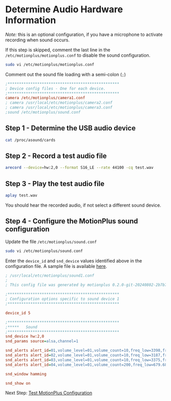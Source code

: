 # Determine Audio Hardware Information

*Note:* this is an optional configuration, if you have a microphone to activate recording when sound occurs.

If this step is skipped, comment the last line in the `/etc/motionplus/motionplus.conf` to disable the sound configuration.

```bash
sudo vi /etc/motionplus/motionplus.conf
```

Comment out the sound file loading with a semi-colon (`;`)
```ini
;*************************************************
; Device config files - One for each device.
;*************************************************
camera /etc/motionplus/camera1.conf
; camera /usr/local/etc/motionplus/camera2.conf
; camera /usr/local/etc/motionplus/camera3.conf
;sound /etc/motionplus/sound.conf
```


## Step 1 - Determine the USB audio device
```bash
cat /proc/asound/cards
```

## Step 2 - Record a test audio file
```bash
arecord --device=hw:2,0 --format S16_LE --rate 44100 -cq test.wav
```

## Step 3 - Play the test audio file
```bash
aplay test.wav
```

You should hear the recorded audio, if not select a different sound device.

## Step 4 - Configure the MotionPlus sound configuration

Update the file `/etc/motionplus/sound.conf`

```bash
sudo vi /etc/motionplus/sound.conf
```

Enter the `device_id` and `snd_device` values identified above in the configuration file. A sample file is available [here](./examples/sound-example.conf).

```ini
; /usr/local/etc/motionplus/sound1.conf
;
; This config file was generated by motionplus 0.2.0-git-20240802-2b7b758

;*************************************************
; Configuration options specific to sound device 1
;*************************************************

device_id 5

;*************************************************
;*****   Sound
;*************************************************
snd_device hw:2,0
snd_params source=alsa,channel=1

snd_alerts alert_id=01,volume_level=01,volume_count=10,freq_low=3398,freq_high=3399,alert_nm=water_alert
snd_alerts alert_id=02,volume_level=01,volume_count=10,freq_low=3187,freq_high=3188,alert_nm=smoke_alarm1
snd_alerts alert_id=03,volume_level=01,volume_count=10,freq_low=3375,freq_high=3376,alert_nm=smoke_alarm2
snd_alerts alert_id=04,volume_level=01,volume_count=200,freq_low=679.6875,freq_high=679.6875,trigger_threshold=100,alert_nm=doorbell

snd_window hamming

snd_show on
```

Next Step: [Test MotionPlus Configuration](./motionplus-test.md)
